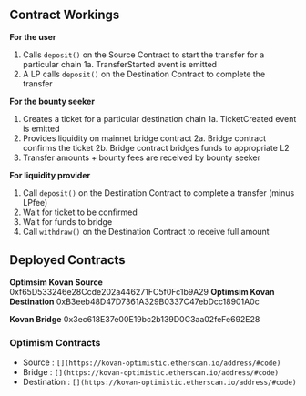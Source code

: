 ## Contract Workings

**For the user**

1. Calls `deposit()` on the Source Contract to start the transfer for a particular chain
1a. TransferStarted event is emitted
2. A LP calls `deposit()` on the Destination Contract to complete the transfer

**For the bounty seeker**

1. Creates a ticket for a particular destination chain
1a. TicketCreated event is emitted
2. Provides liquidity on mainnet bridge contract
2a. Bridge contract confirms the ticket
2b. Bridge contract bridges funds to appropriate L2
3. Transfer amounts + bounty fees are received by bounty seeker

**For liquidity provider**

1. Call `deposit()` on the Destination Contract to complete a transfer (minus LPfee)
2. Wait for ticket to be confirmed
3. Wait for funds to bridge
4. Call `withdraw()` on the Destination Contract to receive full amount

## Deployed Contracts

**Optimsim Kovan Source** 0xf65D533246e28Ccde202a446271FC5f0Fc1b9A29
**Optimsim Kovan Destination** 0xB3eeb48D47D7361A329B0337C47ebDcc18901A0c

**Kovan Bridge** 0x3ec618E37e00E19bc2b139D0C3aa02feFe692E28

### Optimism Contracts

- Source : `[](https://kovan-optimistic.etherscan.io/address/#code)`
- Bridge : `[](https://kovan-optimistic.etherscan.io/address/#code)`
- Destination : `[](https://kovan-optimistic.etherscan.io/address/#code)`